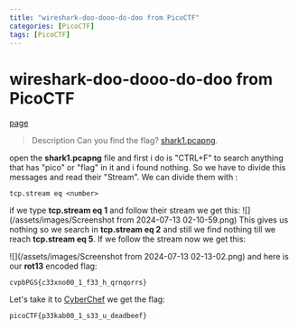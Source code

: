 ```yaml
---
title: "wireshark-doo-dooo-do-doo from PicoCTF"
categories: [PicoCTF]
tags: [PicoCTF]
---
```

# wireshark-doo-dooo-do-doo from PicoCTF
[page](https://play.picoctf.org/practice/challenge/115?page=14)
>Description
Can you find the flag? [shark1.pcapng](https://mercury.picoctf.net/static/ea41c400c3c7b4a63406e5e607d362ab/shark1.pcapng).

open the **shark1.pcapng** file and first i do is "CTRL+F" to search anything that has "pico" or "flag" in it and i found nothing.
So we have to divide this messages and read their "Stream".
We can divide them with :
```
tcp.stream eq <number>
```
if we type **tcp.stream eq 1** and follow their stream we get this:
![](/assets/images/Screenshot from 2024-07-13 02-10-59.png)
This gives us nothing so we search in **tcp.stream eq 2** and still we find nothing till we reach **tcp.stream eq 5**. If we follow the stream now we get this:

![](/assets/images/Screenshot from 2024-07-13 02-13-02.png)
and here is our **rot13** encoded flag:
```
cvpbPGS{c33xno00_1_f33_h_qrnqorrs}
```
Let's take it to [CyberChef](https://gchq.github.io/CyberChef/#recipe=ROT13(true,true,false,13)&input=Cg) we get the flag:
```
picoCTF{p33kab00_1_s33_u_deadbeef}
```
